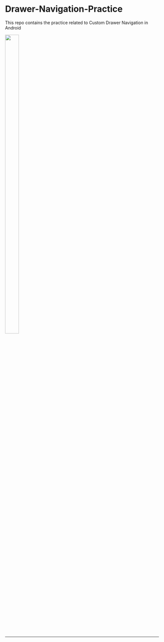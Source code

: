 # Drawer-Navigation-Practice
This repo contains the practice related to Custom Drawer Navigation in Android

<img align="center" src="https://github.com/AfaqShuaib09/App-Bar-Practice/blob/main/drawer_nav_app.jpeg" width="30%" height="50%">

----
